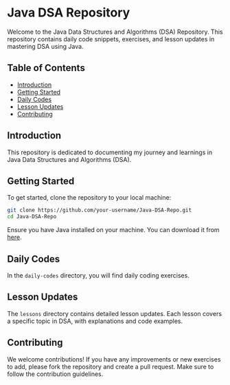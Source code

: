 # Java DSA Repository

Welcome to the Java Data Structures and Algorithms (DSA) Repository. This repository contains daily code snippets, exercises, and lesson updates in mastering DSA using Java.

## Table of Contents

- [Introduction](#introduction)
- [Getting Started](#getting-started)
- [Daily Codes](#daily-codes)
- [Lesson Updates](#lesson-updates)
- [Contributing](#contributing)


## Introduction
This repository is dedicated to documenting my journey and learnings in Java Data Structures and Algorithms (DSA).

## Getting Started

To get started, clone the repository to your local machine:

```bash
git clone https://github.com/your-username/Java-DSA-Repo.git
cd Java-DSA-Repo
```

Ensure you have Java installed on your machine. You can download it from [here](https://www.oracle.com/java/technologies/javase-downloads.html).

## Daily Codes

In the `daily-codes` directory, you will find daily coding exercises.
## Lesson Updates

The `lessons` directory contains detailed lesson updates. Each lesson covers a specific topic in DSA, with explanations and code examples.

## Contributing

We welcome contributions! If you have any improvements or new exercises to add, please fork the repository and create a pull request. Make sure to follow the contribution guidelines.

